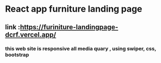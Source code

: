 # React app furniture landing page 


## link :https://furiniture-landingpage-dcrf.vercel.app/

### this web site is responsive all media quary , using swiper, css, bootstrap 



